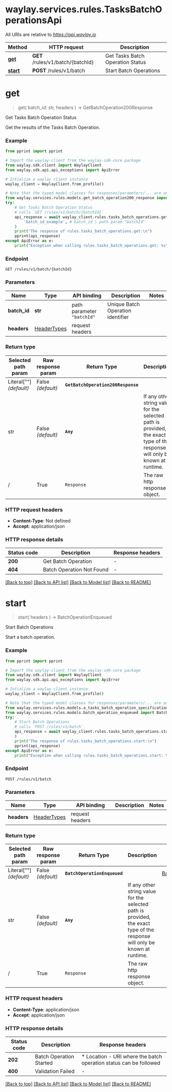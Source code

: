 # waylay.services.rules.TasksBatchOperationsApi

All URIs are relative to *https://api.waylay.io*

Method | HTTP request | Description
------------- | ------------- | -------------
[**get**](TasksBatchOperationsApi.md#get) | **GET** /rules/v1/batch/{batchId} | Get Tasks Batch Operation Status
[**start**](TasksBatchOperationsApi.md#start) | **POST** /rules/v1/batch | Start Batch Operations

# **get**
> get(
> batch_id: str,
> headers
> ) -> GetBatchOperation200Response

Get Tasks Batch Operation Status

Get the results of the Tasks Batch Operation.

### Example

```python
from pprint import pprint

# Import the waylay-client from the waylay-sdk-core package
from waylay.sdk.client import WaylayClient
from waylay.sdk.api.api_exceptions import ApiError

# Intialize a waylay client instance
waylay_client = WaylayClient.from_profile()

# Note that the typed model classes for responses/parameters/... are only available when `waylay-sdk-rules-types` is installed
from waylay.services.rules.models.get_batch_operation200_response import GetBatchOperation200Response
try:
    # Get Tasks Batch Operation Status
    # calls `GET /rules/v1/batch/{batchId}`
    api_response = await waylay_client.rules.tasks_batch_operations.get(
        'batch_id_example', # batch_id | path param "batchId"
    )
    print("The response of rules.tasks_batch_operations.get:\n")
    pprint(api_response)
except ApiError as e:
    print("Exception when calling rules.tasks_batch_operations.get: %s\n" % e)
```

### Endpoint
```
GET /rules/v1/batch/{batchId}
```
### Parameters

Name     | Type  | API binding   | Description   | Notes
-------- | ----- | ------------- | ------------- | -------------
**batch_id** | **str** | path parameter `"batchId"` | Unique Batch Operation identifier | 
**headers** | [HeaderTypes](Operation.md#req_headers) | request headers |  | 

### Return type

Selected path param | Raw response param | Return Type  | Description | Links
------------------- | ------------------ | ------------ | ----------- | -----
Literal[""] _(default)_  | False _(default)_ | **`GetBatchOperation200Response`** |  | [GetBatchOperation200Response](GetBatchOperation200Response.md)
str | False _(default)_ | **`Any`** | If any other string value for the selected path is provided, the exact type of the response will only be known at runtime. | 
/ | True | `Response` | The raw http response object.

### HTTP request headers

 - **Content-Type**: Not defined
 - **Accept**: application/json

### HTTP response details

| Status code | Description | Response headers |
|-------------|-------------|------------------|
**200** | Get Batch Operation |  -  |
**404** | Batch Operation Not Found |  -  |

[[Back to top]](#) [[Back to API list]](../README.md#documentation-for-api-endpoints) [[Back to Model list]](../README.md#documentation-for-models) [[Back to README]](../README.md)

# **start**
> start(
> headers
> ) -> BatchOperationEnqueued

Start Batch Operations

Start a batch operation.

### Example

```python
from pprint import pprint

# Import the waylay-client from the waylay-sdk-core package
from waylay.sdk.client import WaylayClient
from waylay.sdk.api.api_exceptions import ApiError

# Intialize a waylay client instance
waylay_client = WaylayClient.from_profile()

# Note that the typed model classes for responses/parameters/... are only available when `waylay-sdk-rules-types` is installed
from waylay.services.rules.models.a_tasks_batch_operation_specification import ATasksBatchOperationSpecification
from waylay.services.rules.models.batch_operation_enqueued import BatchOperationEnqueued
try:
    # Start Batch Operations
    # calls `POST /rules/v1/batch`
    api_response = await waylay_client.rules.tasks_batch_operations.start(
    )
    print("The response of rules.tasks_batch_operations.start:\n")
    pprint(api_response)
except ApiError as e:
    print("Exception when calling rules.tasks_batch_operations.start: %s\n" % e)
```

### Endpoint
```
POST /rules/v1/batch
```
### Parameters

Name     | Type  | API binding   | Description   | Notes
-------- | ----- | ------------- | ------------- | -------------
**headers** | [HeaderTypes](Operation.md#req_headers) | request headers |  | 

### Return type

Selected path param | Raw response param | Return Type  | Description | Links
------------------- | ------------------ | ------------ | ----------- | -----
Literal[""] _(default)_  | False _(default)_ | **`BatchOperationEnqueued`** |  | [BatchOperationEnqueued](BatchOperationEnqueued.md)
str | False _(default)_ | **`Any`** | If any other string value for the selected path is provided, the exact type of the response will only be known at runtime. | 
/ | True | `Response` | The raw http response object.

### HTTP request headers

 - **Content-Type**: application/json
 - **Accept**: application/json

### HTTP response details

| Status code | Description | Response headers |
|-------------|-------------|------------------|
**202** | Batch Operation Started |  * Location - URI where the batch operation status can be followed <br>  |
**400** | Validation Failed |  -  |

[[Back to top]](#) [[Back to API list]](../README.md#documentation-for-api-endpoints) [[Back to Model list]](../README.md#documentation-for-models) [[Back to README]](../README.md)

